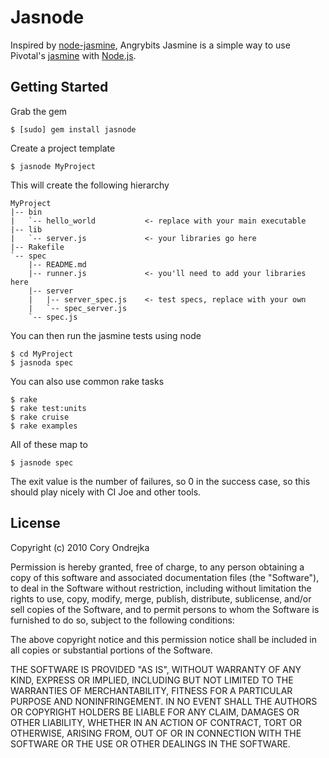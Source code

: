 # Jasnode

Inspired by [node-jasmine](http://github.com/mhevery/jasmine-node), Angrybits Jasmine is a simple way to use Pivotal's [jasmine](http://github.com/pivotal/jasmine) with [Node.js](http://github.com/ry/node).

## Getting Started

Grab the gem

    $ [sudo] gem install jasnode
    
Create a project template

    $ jasnode MyProject
    
This will create the following hierarchy

    MyProject
    |-- bin
    |   `-- hello_world           <- replace with your main executable
    |-- lib
    |   `-- server.js             <- your libraries go here
    |-- Rakefile
    `-- spec
        |-- README.md
        |-- runner.js             <- you'll need to add your libraries here
        |-- server
        |   |-- server_spec.js    <- test specs, replace with your own
        |   `-- spec_server.js
        `-- spec.js
    
You can then run the jasmine tests using node

    $ cd MyProject
    $ jasnoda spec
    
You can also use common rake tasks

    $ rake
    $ rake test:units
    $ rake cruise
    $ rake examples
    
All of these map to

    $ jasnode spec
    
The exit value is the number of failures, so 0 in the success case, so this should play nicely with CI Joe and other tools.
    
## License

Copyright (c) 2010 Cory Ondrejka
 
Permission is hereby granted, free of charge, to any person obtaining
a copy of this software and associated documentation files (the
"Software"), to deal in the Software without restriction, including
without limitation the rights to use, copy, modify, merge, publish,
distribute, sublicense, and/or sell copies of the Software, and to
permit persons to whom the Software is furnished to do so, subject to
the following conditions:
 
The above copyright notice and this permission notice shall be
included in all copies or substantial portions of the Software.
 
THE SOFTWARE IS PROVIDED "AS IS", WITHOUT WARRANTY OF ANY KIND,
EXPRESS OR IMPLIED, INCLUDING BUT NOT LIMITED TO THE WARRANTIES OF
MERCHANTABILITY, FITNESS FOR A PARTICULAR PURPOSE AND
NONINFRINGEMENT. IN NO EVENT SHALL THE AUTHORS OR COPYRIGHT HOLDERS BE
LIABLE FOR ANY CLAIM, DAMAGES OR OTHER LIABILITY, WHETHER IN AN ACTION
OF CONTRACT, TORT OR OTHERWISE, ARISING FROM, OUT OF OR IN CONNECTION
WITH THE SOFTWARE OR THE USE OR OTHER DEALINGS IN THE SOFTWARE.